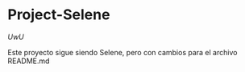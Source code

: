 # Project-Selene

_UwU_

Este proyecto sigue siendo Selene, pero con cambios para el archivo README.md
